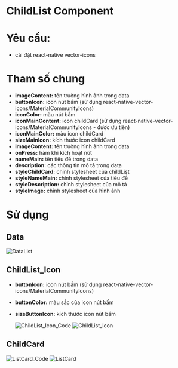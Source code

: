# ChildList Component
# Yêu cầu:
- cài đặt react-native vector-icons
# Tham số chung 
- **imageContent:** tên trường hình ảnh trong data
- **buttonIcon:** icon nút bấm (sử dụng react-native-vector-icons/MaterialCommunityIcons)
- **iconColor:** màu nút bấm
- **iconMainContent:** icon childCard (sử dụng react-native-vector-icons/MaterialCommunityIcons - được ưu tiên)
- **iconMainColor:** màu icon childCard
- **sizeMainIcon:** kích thước icon childCard
- **imageContent:** tên trường hình ảnh trong data
- **onPress:** hàm khi kích hoạt nút
- **nameMain:** tên tiêu đề trong data
- **description:** các thông tin mô tả trong data
- **styleChildCard:** chỉnh stylesheet của childList
- **styleNameMain:** chỉnh stylesheet của tiêu đề
- **styleDescription:** chỉnh stylesheet của mô tả
- **styleImage:** chỉnh stylesheet của hình ảnh  
# Sử dụng
## Data
![DataList](https://user-images.githubusercontent.com/63685448/199938397-aba655e7-5840-4e6b-bf30-7685d479c75f.jpg)
## ChildList_Icon
- **buttonIcon:** icon nút bấm (sử dụng react-native-vector-icons/MaterialCommunityIcons)
- **buttonColor:** màu sắc của icon nút bấm
- **sizeButtonIcon:** kích thước icon nút bấm

  ![ChildList_Icon_Code](https://user-images.githubusercontent.com/63685448/199938738-253f9678-6c6d-45b8-9b05-7cdb92ed0c82.jpg)
  ![ChildList_Icon](https://user-images.githubusercontent.com/63685448/199938752-2fafbf66-d333-40a0-8c1a-abe393e71e04.PNG)
## ChildCard
  ![ListCard_Code](https://user-images.githubusercontent.com/63685448/199938765-9eb50d92-e6e9-4bcf-bcd5-d9e06bd9e915.PNG)
  ![ListCard](https://user-images.githubusercontent.com/63685448/199938775-d3b6bdc5-8e08-440c-beca-18f697f119d7.PNG)

